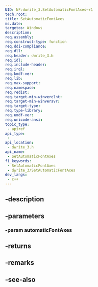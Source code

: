 ```yaml
---
UID: NF:dwrite_3.SetAutomaticFontAxes~r1
tech.root: 
title: SetAutomaticFontAxes
ms.date: 
targetos: Windows
description: 
req.assembly: 
req.construct-type: function
req.ddi-compliance: 
req.dll: 
req.header: dwrite_3.h
req.idl: 
req.include-header: 
req.irql: 
req.kmdf-ver: 
req.lib: 
req.max-support: 
req.namespace: 
req.redist: 
req.target-min-winverclnt: 
req.target-min-winversvr: 
req.target-type: 
req.type-library: 
req.umdf-ver: 
req.unicode-ansi: 
topic_type:
 - apiref
api_type:
 - 
api_location:
 - dwrite_3.h
api_name:
 - SetAutomaticFontAxes
f1_keywords:
 - SetAutomaticFontAxes
 - dwrite_3/SetAutomaticFontAxes
dev_langs:
 - c++
---
```


## -description

## -parameters

### -param automaticFontAxes

## -returns

## -remarks

## -see-also

